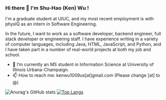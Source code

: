 ### Hi there 👋 I'm Shu-Hao (Ken) Wu !

I'm a graduate student at UIUC, and my most recent employment is with physIQ as an intern in Software Engineering.

In the future, I want to work as a software developer, backend engineer, full stack developer or engineering staff. I have experience writing in a variety of computer languages, including Java, HTML, JavaScript, and Python, and I have taken part in a number of real-world projects at both my job and school.


<!-- **ken1009us/ken1009us** is a ✨ _special_ ✨ repository because its `README.md` (this file) appears on your GitHub profile.

Here are some ideas to get you started: -->

<!-- - 🔭 I’m currently working on ... -->
- 🌱 I’m currently an MS student in Information Science at University of Illinois Urbana-Champaign.
- 📫 How to reach me: kenwu1009us[at]gmail.com (Please change [at] to @)
<!-- - 👯 I’m looking to collaborate on ... -->
<!-- - 🤔 I’m looking for help with ... -->
<!-- - 💬 Ask me about ... -->
<!-- - 😄 Pronouns: ... -->
<!-- - ⚡ Fun fact: ... -->

![Anurag's GitHub stats](https://github-readme-stats.vercel.app/api?username=ken1009us&show_icons=true&theme=dark)  [![Top Langs](https://github-readme-stats.vercel.app/api/top-langs/?username=ken1009us&theme=dark)](https://github.com/anuraghazra/github-readme-stats)




